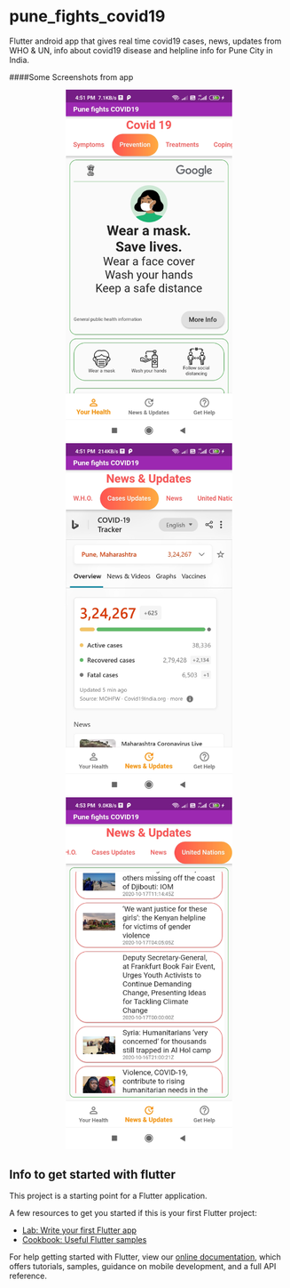 # pune_fights_covid19

Flutter android app that gives real time covid19 cases, news, updates from WHO & UN, info about covid19 disease and helpline info for Pune City in India.

####Some Screenshots from app

<p align="center">
  <img src="screenshots/Screenshot_2020-10-20-16-51-16-603_com.example.pune_fights_covid19.jpg" width="300">
  <img src="screenshots/Screenshot_2020-10-20-16-51-51-248_com.example.pune_fights_covid19.jpg" width="300">
  <img src="screenshots/Screenshot_2020-10-20-16-53-18-603_com.example.pune_fights_covid19.jpg" width="300">
</p>



## Info to get started with flutter 

This project is a starting point for a Flutter application.

A few resources to get you started if this is your first Flutter project:

- [Lab: Write your first Flutter app](https://flutter.dev/docs/get-started/codelab)
- [Cookbook: Useful Flutter samples](https://flutter.dev/docs/cookbook)

For help getting started with Flutter, view our
[online documentation](https://flutter.dev/docs), which offers tutorials,
samples, guidance on mobile development, and a full API reference.
